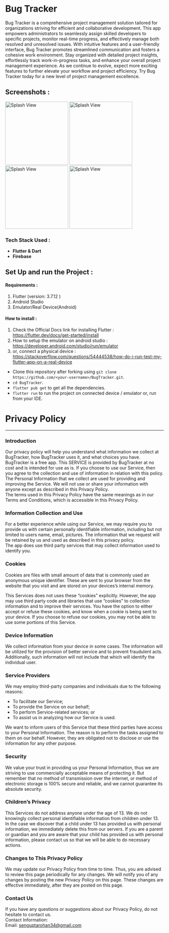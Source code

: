 # Bug Tracker

Bug Tracker is a comprehensive project management solution tailored for organizations striving for efficient and collaborative development. This app empowers administrators to seamlessly assign skilled developers to specific projects, monitor real-time progress, and effectively manage both resolved and unresolved issues. With intuitive features and a user-friendly interface, Bug Tracker promotes streamlined communication and fosters a cohesive work environment. Stay organized with detailed project insights, effortlessly track work-in-progress tasks, and enhance your overall project management experience. As we continue to evolve, expect more exciting features to further elevate your workflow and project efficiency. Try Bug Tracker today for a new level of project management excellence.

## Screenshots :

<p>
 <img src="https://github.com/RohanSengupta326/BugTracker/assets/64458868/f1783315-c517-4111-82a4-8496d11ac563" alt="Splash View" width="200">
 <img src="https://github.com/RohanSengupta326/BugTracker/assets/64458868/a809be81-8864-410c-98d7-568a6dcfc5a5" alt="Splash View" width="200">
 <img src="https://github.com/RohanSengupta326/BugTracker/assets/64458868/7179feb5-125c-423d-8c91-69890258c2d7" alt="Splash View" width="200">
 <img src="https://github.com/RohanSengupta326/BugTracker/assets/64458868/e89f3ba6-b87c-4f6e-a601-bb501db2209f" alt="Splash View" width="200">
</p>


### Tech Stack Used : 

- **Flutter & Dart**
- **Firebase**


## Set Up and run the Project :

#### Requirements : 
 1. Flutter (version: 3.7.12 )
 2. Android Studio 
 3. Emulator/Real Device(Android)


#### How to install : 

1. Check the Official Docs link for installing Flutter : https://flutter.dev/docs/get-started/install 
2. How to setup the emulator on android studio : https://developer.android.com/studio/run/emulator 
3. or, connect a physical device : https://stackoverflow.com/questions/54444538/how-do-i-run-test-my-flutter-app-on-a-real-device

- Clone this repository after forking using `git clone https://github.com/<your-username>/BugTracker.git`.
- `cd BugTracker`.
- `flutter pub get` to get all the dependencies.
- `flutter run` to run the project on connected device / emulator or, run from your IDE.




# Privacy Policy  
----------------

### Introduction  
Our privacy policy will help you understand what information we collect at BugTracker, how BugTracker uses it, and what choices you have.
BugTracker is a free app. This SERVICE is provided by BugTracker at no cost and is intended for use as is.
If you choose to use our Service, then you agree to the collection and use of information in  relation with this policy. The Personal Information that we collect are used for providing and improving the Service. We will not use or share your information with anyone except as described in this Privacy Policy.  
The terms used in this Privacy Policy have the same meanings as in our Terms and Conditions, which is accessible in this Privacy Policy.

### Information Collection and Use  
For a better experience while using our Service, we may require you to provide us with certain personally identifiable information, including but not limited to users name, email, pictures. The information that we request will be retained by us and used as described in this privacy policy.  
The app does use third party services that may collect information used to identify you. 

### Cookies  
Cookies are files with small amount of data that is commonly used an anonymous unique identifier. These are sent to your browser from the website that you visit and are stored on your devices’s internal memory.  

This Services does not uses these “cookies” explicitly. However, the app may use third party code and libraries that use “cookies” to collection information and to improve their services. You have the option  to either accept or refuse these cookies, and know when a cookie is being sent to your device. If you choose to refuse our cookies, you may not be able to use some portions of this Service.  

### Device Information  
We collect information from your device in some cases. The information will be utilized for the provision of better service and to prevent fraudulent acts. Additionally, such information will not include that which will identify the individual user.  

### Service Providers  
We may employ third-party companies and individuals due to the following reasons:  
* To facilitate our Service;
* To provide the Service on our behalf;
* To perform Service-related services; or
* To assist us in analyzing how our Service is used.  

We want to inform users of this Service that these third parties have access to your Personal Information. The reason is to perform the tasks assigned to them on our behalf. However, they are obligated not to disclose or use the information for any other purpose.  

### Security  
We value your trust in providing us your Personal Information, thus we are striving to use commercially acceptable means of protecting it. But remember that no method of transmission over  the internet, or method of electronic storage is 100% secure and reliable, and we cannot guarantee its absolute security.  

### Children’s Privacy  
This Services do not address anyone under the age of 13. We do not knowingly collect personal identifiable information from children under 13. In the case we discover that a child under 13 has provided us with personal information, we immediately delete this from our servers. If you  are  a  parent  or  guardian and you are aware that your child has provided us with personal information, please contact us so that we will be able to do necessary actions.  

### Changes to This Privacy Policy  
We may update our Privacy Policy from time to time. Thus, you are advised to review this page periodically for any changes. We will notify you of any changes by posting the new Privacy Policy on this page. These changes are effective immediately, after they are posted on this page.  

### Contact Us  
If you have any questions or suggestions about our Privacy Policy, do not hesitate to contact us.  
Contact Information:  
Email: senguptarohan34@gmail.com
